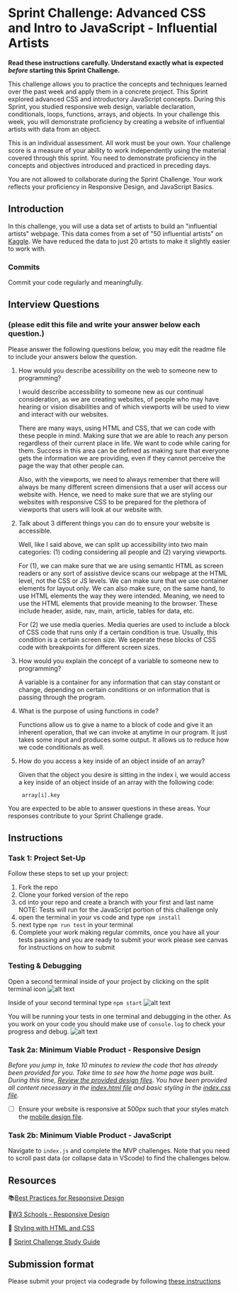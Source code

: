 # Sprint Challenge: Advanced CSS and Intro to JavaScript - Influential Artists

**Read these instructions carefully. Understand exactly what is expected _before_ starting this Sprint Challenge.**

This challenge allows you to practice the concepts and techniques learned over the past week and apply them in a concrete project. This Sprint explored advanced CSS and introductory JavaScript concepts. During this Sprint, you studied responsive web design, variable declaration, conditionals, loops, functions, arrays, and objects. In your challenge this week, you will demonstrate proficiency by creating a website of influential artists with data from an object.

This is an individual assessment. All work must be your own. Your challenge score is a measure of your ability to work independently using the material covered through this sprint. You need to demonstrate proficiency in the concepts and objectives introduced and practiced in preceding days.

You are not allowed to collaborate during the Sprint Challenge. Your work reflects your proficiency in Responsive Design, and JavaScript Basics.


## Introduction

In this challenge, you will use a data set of artists to build an "influential artists" webpage. This data comes from a set of "50 influential artists" on [Kaggle](https://www.kaggle.com/ikarus777/best-artworks-of-all-time). We have reduced the data to just 20 artists to make it slightly easier to work with.

### Commits

Commit your code regularly and meaningfully. 

## Interview Questions
### (please edit this file and write your answer below each question.)

Please answer the following questions below, you may edit the readme file to include your answers below the question.

1. How would you describe acessibility on the web to someone new to programming? 

    I would describe accessibility to someone new as our continual consideration, as we are creating websites, of people who may have hearing or vision disabilities and of which viewports will be used to view and interact with our websites. 

    There are many ways, using HTML and CSS, that we can code with these people in mind. Making sure that we are able to reach any person regardless of their current place in life. We want to code while caring for them. Success in this area can be defined as making sure that everyone gets the information we are providing, even if they cannot perceive the page the way that other people can. 

    Also, with the viewports, we need to always remember that there will always be many different screen dimensions that a user will access our website with. Hence, we need to make sure that we are styling our websites with responsive CSS to be prepared for the plethora of viewports that users will look at our website with. 

2. Talk about 3 different things you can do to ensure your website is accessible. 

    Well, like I said above, we can split up accessibility into two main categories: (1) coding considering all people and (2) varying viewports.

    For (1), we can make sure that we are using semantic HTML as screen readers or any sort of assistive device scans our webpage at the HTML level, not the CSS or JS levels. We can make sure that we use container elements for layout only. We can also make sure, on the same hand, to use HTML elements the way they were intended. Meaning, we need to use the HTML elements that provide meaning to the browser. These include header, aside, nav, main, article, tables for data, etc. 

    For (2) we use media queries. Media queries are used to include a block of CSS code that runs only if a certain condition is true. Usually, this condition is a certain screen size. We seperate these blocks of CSS code with breakpoints for different screen sizes. 

3. How would you explain the concept of a variable to someone new to programming?

    A variable is a container for any information that can stay constant or change, depending on certain conditions or on information that is passing through the program. 

4. What is the purpose of using functions in code?

    Functions allow us to give a name to a block of code and give it an inherent operation, that we can invoke at anytime in our program. It just takes some input and produces some output. It allows us to reduce how we code conditionals as well.

5. How do you access a key inside of an object inside of an array?

    Given that the object you desire is sitting in the index i, we would access a key inside of an object inside of an array with the following code:

        array[i].key
        

You are expected to be able to answer questions in these areas. Your responses contribute to your Sprint Challenge grade. 

## Instructions

### Task 1: Project Set-Up

Follow these steps to set up your project:

1. Fork the repo
2. Clone your forked version of the repo
3. cd into your repo and create a branch with your first and last name
NOTE: Tests will run for the JavaScript portion of this challenge only
4. open the terminal in your vs code and type `npm install`
5. next type `npm run test` in your terminal
6. Complete your work making regular commits, once you have all your tests passing and you are ready to submit your work please see canvas for instructions on how to submit

### Testing & Debugging

Open a second terminal inside of your project by clicking on the split terminal icon
![alt text](assets/split_terminal.png "Split Terminal")

Inside of your second terminal type `npm start` 
![alt text](assets/npm_start.png "type npm start")

You will be running your tests in one terminal and debugging in the other. As you work on your code you should make use of `console.log` to check your progress and debug.
![alt text](assets/tests_debug_terminal_final.png "your terminal should look like this")

### Task 2a:  Minimum Viable Product - Responsive Design

*Before you jump in, take 10 minutes to review the code that has already been provided for you. Take time to see how the home page was built. During this time, [Review the provided design files](design/). You have been provided all content necessary in the [index.html file](index.html) and basic styling in the [index.css file](css/index.css).*

* [ ] Ensure your website is responsive at 500px such that your styles match the [mobile design file](design/Mobile.png).

### Task 2b: Minimum Viable Product - JavaScript

Navigate to `index.js` and complete the MVP challenges. Note that you need to scroll past data (or collapse data in VScode) to find the challenges below.



## Resources

📚[Best Practices for Responsive Design](https://www.browserstack.com/guide/responsive-design-breakpoints)

🤝[W3 Schools - Responsive Design](https://www.w3schools.com/html/html_responsive.asp)

👀 [Styling with HTML and CSS](https://www.w3schools.com/html/html_css.asp)

🦄 [Sprint Challenge Study Guide](https://www.notion.so/lambdaschool/Unit-1-Sprint-2-Study-Guide-16f656025c8744458addb068e6348101)


## Submission format

Please submit your project via codegrade by following [these instructions](https://www.notion.so/lambdaschool/Submitting-an-assignment-via-Code-Grade-A-Step-by-Step-Walkthrough-07bd65f5f8364e709ecb5064735ce374)


